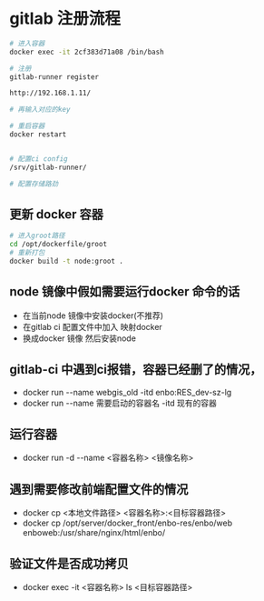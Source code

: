 <!--
 * @Author: 储天航 1193983801@qq.com
 * @Date: 2023-08-02 15:34:23
 * @LastEditors: 储天航 1193983801@qq.com
 * @LastEditTime: 2023-09-04 15:18:10
 * @FilePath: \trent-blog\src\work\gitlab_ci.md
 * @Description: 这是默认设置,请设置`customMade`, 打开koroFileHeader查看配置 进行设置: https://github.com/OBKoro1/koro1FileHeader/wiki/%E9%85%8D%E7%BD%AE
-->

# gitlab 注册流程

```bash
# 进入容器
docker exec -it 2cf383d71a08 /bin/bash

# 注册
gitlab-runner register

http://192.168.1.11/

# 再输入对应的key

# 重启容器
docker restart


# 配置ci config
/srv/gitlab-runner/

# 配置存储路劲

```

## 更新 docker 容器

```bash
# 进入groot路径
cd /opt/dockerfile/groot
# 重新打包
docker build -t node:groot .
```


## node 镜像中假如需要运行docker 命令的话
- 在当前node 镜像中安装docker(不推荐)
- 在gitlab ci 配置文件中加入 映射docker
- 换成docker 镜像 然后安装node




## gitlab-ci 中遇到ci报错，容器已经删了的情况，
- docker run --name webgis_old -itd  enbo:RES_dev-sz-lg  
- docker run --name 需要启动的容器名 -itd 现有的容器    

## 运行容器
- docker run -d --name <容器名称> <镜像名称>

## 遇到需要修改前端配置文件的情况
- docker cp <本地文件路径> <容器名称>:<目标容器路径>
- docker cp /opt/server/docker_front/enbo-res/enbo/web enboweb:/usr/share/nginx/html/enbo/
 
## 验证文件是否成功拷贝
- docker exec -it <容器名称> ls <目标容器路径>